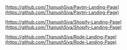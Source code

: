 [https://github.com/ThanushSiva/Paytm-Landing-Page](https://github.com/ThanushSiva/Paytm-Landing-Page)

[https://github.com/ThanushSiva/Shopify-Landing-Page](https://github.com/ThanushSiva/Shopify-Landing-Page)

[https://github.com/ThanushSiva/Rode-Landing-Page](https://github.com/ThanushSiva/Rode-Landing-Page)